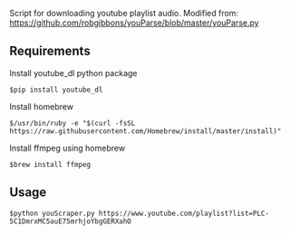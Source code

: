 Script for downloading youtube playlist audio.
Modified from: https://github.com/robgibbons/youParse/blob/master/youParse.py

## Requirements
Install youtube_dl python package
```
$pip install youtube_dl
```
Install homebrew
```
$/usr/bin/ruby -e "$(curl -fsSL https://raw.githubusercontent.com/Homebrew/install/master/install)" 
```
Install ffmpeg using homebrew
```
$brew install ffmpeg
```

## Usage
```
$python youScraper.py https://www.youtube.com/playlist?list=PLC-5C1DmrxMC5auE75mrhjoYbgGERXahO
```

